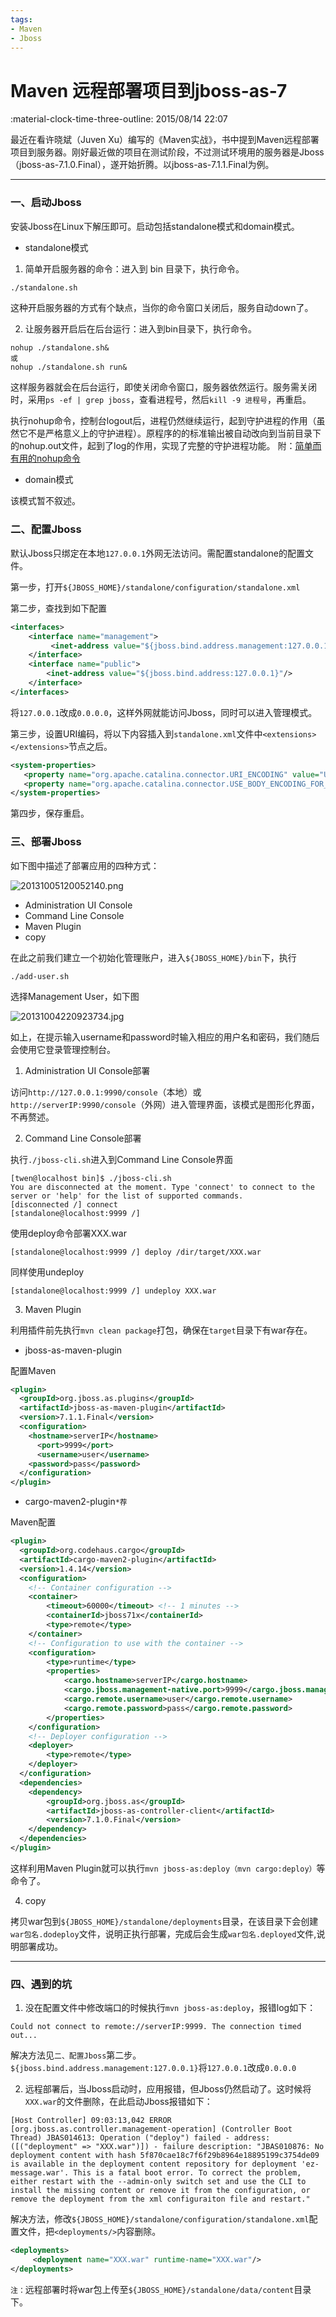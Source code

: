 ```yaml
---
tags:
- Maven
- Jboss
---
```


# Maven 远程部署项目到jboss-as-7

:material-clock-time-three-outline: 2015/08/14 22:07

最近在看许晓斌（Juven Xu）编写的《Maven实战》，书中提到Maven远程部署项目到服务器。刚好最近做的项目在测试阶段，不过测试环境用的服务器是Jboss（jboss-as-7.1.0.Final），遂开始折腾。以jboss-as-7.1.1.Final为例。

----------


### 一、启动Jboss
安装Jboss在Linux下解压即可。启动包括standalone模式和domain模式。

- standalone模式

1. 简单开启服务器的命令：进入到 bin 目录下，执行命令。

```bash
./standalone.sh
``` 

这种开启服务器的方式有个缺点，当你的命令窗口关闭后，服务自动down了。

2. 让服务器开启后在后台运行：进入到bin目录下，执行命令。

```
nohup ./standalone.sh&
或
nohup ./standalone.sh run&
```

这样服务器就会在后台运行，即使关闭命令窗口，服务器依然运行。服务需关闭时，采用`ps -ef | grep jboss`，查看进程号，然后`kill -9 进程号`，再重启。

执行nohup命令，控制台logout后，进程仍然继续运行，起到守护进程的作用（虽然它不是严格意义上的守护进程）。原程序的的标准输出被自动改向到当前目录下的nohup.out文件，起到了log的作用，实现了完整的守护进程功能。
附：[简单而有用的nohup命令](http://www.cnblogs.com/kapok/archive/2005/11/23/283108.html)

- domain模式

该模式暂不叙述。

### 二、配置Jboss
默认Jboss只绑定在本地`127.0.0.1`外网无法访问。需配置standalone的配置文件。

第一步，打开`${JBOSS_HOME}/standalone/configuration/standalone.xml`

第二步，查找到如下配置

``` xml
<interfaces>
    <interface name="management">
         <inet-address value="${jboss.bind.address.management:127.0.0.1}"/>
    </interface>
    <interface name="public">
        <inet-address value="${jboss.bind.address:127.0.0.1}"/>
    </interface>
</interfaces>
```

将`127.0.0.1`改成`0.0.0.0`，这样外网就能访问Jboss，同时可以进入管理模式。

第三步，设置URI编码，将以下内容插入到`standalone.xml`文件中`<extensions></extensions>`节点之后。
``` xml
<system-properties>
   <property name="org.apache.catalina.connector.URI_ENCODING" value="UTF-8"/>
   <property name="org.apache.catalina.connector.USE_BODY_ENCODING_FOR_QUERY_STRING" value="true"/>
</system-properties>
```
第四步，保存重启。

### 三、部署Jboss
如下图中描述了部署应用的四种方式：

![20131005120052140.png][1]

- Administration UI Console
- Command Line Console
- Maven Plugin
- copy

在此之前我们建立一个初始化管理账户，进入`${JBOSS_HOME}/bin`下，执行
```
./add-user.sh 
```
选择Management User，如下图

![20131004220923734.jpg][2]

如上，在提示输入username和password时输入相应的用户名和密码，我们随后会使用它登录管理控制台。

1. Administration UI Console部署

访问`http://127.0.0.1:9990/console`（本地）或`http://serverIP:9990/console`（外网）进入管理界面，该模式是图形化界面，不再赘述。

2. Command Line Console部署

执行`./jboss-cli.sh`进入到Command Line Console界面
```
[twen@localhost bin]$ ./jboss-cli.sh  
You are disconnected at the moment. Type 'connect' to connect to the server or 'help' for the list of supported commands.  
[disconnected /] connect   
[standalone@localhost:9999 /]
```
使用deploy命令部署XXX.war
```
[standalone@localhost:9999 /] deploy /dir/target/XXX.war
``` 
同样使用undeploy
```
[standalone@localhost:9999 /] undeploy XXX.war
```

3. Maven Plugin

利用插件前先执行`mvn clean package`打包，确保在`target`目录下有war存在。
- jboss-as-maven-plugin

配置Maven
``` xml
<plugin>
  <groupId>org.jboss.as.plugins</groupId>
  <artifactId>jboss-as-maven-plugin</artifactId>
  <version>7.1.1.Final</version>
  <configuration>
	<hostname>serverIP</hostname>
	  <port>9999</port>
	  <username>user</username>
	<password>pass</password>
  </configuration>
</plugin>
```

- cargo-maven2-plugin`*荐`

Maven配置
``` xml
<plugin>
  <groupId>org.codehaus.cargo</groupId>
  <artifactId>cargo-maven2-plugin</artifactId>
  <version>1.4.14</version>
  <configuration>
	<!-- Container configuration -->
	<container>
		<timeout>60000</timeout> <!-- 1 minutes -->
		<containerId>jboss71x</containerId>
		<type>remote</type>
	</container>
	<!-- Configuration to use with the container -->
	<configuration>
		<type>runtime</type>
		<properties>
			<cargo.hostname>serverIP</cargo.hostname>
			<cargo.jboss.management-native.port>9999</cargo.jboss.management-native.port>
			<cargo.remote.username>user</cargo.remote.username>
			<cargo.remote.password>pass</cargo.remote.password>
		</properties>
	</configuration>
	<!-- Deployer configuration -->
	<deployer>
		<type>remote</type>
	</deployer>
  </configuration>
  <dependencies>
	<dependency>
		<groupId>org.jboss.as</groupId>
		<artifactId>jboss-as-controller-client</artifactId>
		<version>7.1.0.Final</version>
	</dependency>
  </dependencies>
</plugin>
```

这样利用Maven Plugin就可以执行`mvn jboss-as:deploy（mvn cargo:deploy）`等命令了。

4. copy

拷贝war包到`${JBOSS_HOME}/standalone/deployments`目录，在该目录下会创建`war包名.dodeploy`文件，说明正执行部署，完成后会生成`war包名.deployed`文件,说明部署成功。


--------------

### 四、遇到的坑

1. 没在配置文件中修改端口的时候执行`mvn jboss-as:deploy`，报错log如下：
```
Could not connect to remote://serverIP:9999. The connection timed out...
```
解决方法见`二、配置Jboss`第二步。`${jboss.bind.address.management:127.0.0.1}`将`127.0.0.1`改成`0.0.0.0`

2. 远程部署后，当Jboss启动时，应用报错，但Jboss仍然启动了。这时候将``XXX.war``的文件删除，在此启动Jboss报错如下：
```
[Host Controller] 09:03:13,042 ERROR [org.jboss.as.controller.management-operation] (Controller Boot Thread) JBAS014613: Operation ("deploy") failed - address: ([("deployment" => "XXX.war")]) - failure description: "JBAS010876: No deployment content with hash 5f870cae18c7f6f29b8964e18895199c3754de09 is available in the deployment content repository for deployment 'ez-message.war'. This is a fatal boot error. To correct the problem, either restart with the --admin-only switch set and use the CLI to install the missing content or remove it from the configuration, or remove the deployment from the xml configuraiton file and restart."
```
解决方法，修改`${JBOSS_HOME}/standalone/configuration/standalone.xml`配置文件，把`<deployments/>`内容删除。
``` xml
<deployments>
     <deployment name="XXX.war" runtime-name="XXX.war"/>
</deployments>
```
`注：`远程部署时将war包上传至`${JBOSS_HOME}/standalone/data/content`目录下。

　　


[1]: maven-remote-deploy-jboss/1401213823.png
[2]: maven-remote-deploy-jboss/1485886833.jpg